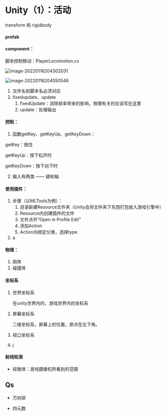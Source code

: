 # Unity（1）：活动

transform 和 rigidbody

#### prefab

#### component：

脚本控制移动：PlayerLocomotion.cs

![image-20220116204302031](C:\Users\evimb\AppData\Roaming\Typora\typora-user-images\image-20220116204302031.png)

![image-20220116204550546](C:\Users\evimb\AppData\Roaming\Typora\typora-user-images\image-20220116204550546.png)

1. 文件名和脚本名必须对应
2. fixedupdate、update
   1. fixedUpdate：消除帧率带来的影响，物理有关的应该写在这里
   2. update：处理输出

#### 控制：

1. 函数getKey、getKeyUp、getKeyDown：

getKey：按住

getKeyUp：按下松开时

getKeyDown：按下向下时

2. 输入有两类 —— 键和轴





#### 使用插件：

1. 步骤（以MLTools为例）：
   1. 目录新建Resource文件夹（Unity会将文件夹下东西打包放入游戏引擎中）
   2. Resource内创建插件的文件
   3. 文件点开“Open in Profile Edit”
   4. 添加Action
   5. Action内绑定分类，选择type
2. a



#### 物理：

1. 刚体
2. 碰撞体



#### 坐标系

1. 世界坐标系

   在unity世界内的，游戏世界内的坐标系

2. 屏幕坐标系

   二维坐标系，屏幕上的位置，原点在左下角。

3. 视口坐标系

4. j



#### 射线检测

+ 视锥体：游戏摄像机所看到的范围



## Qs

+ 万向锁

+ 四元数